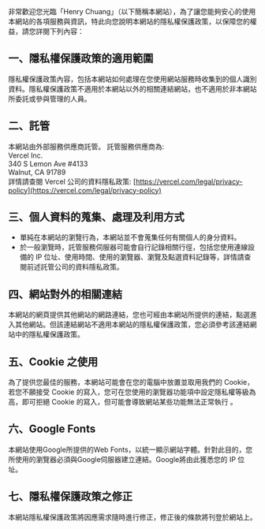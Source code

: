 非常歡迎您光臨「Henry Chuang」（以下簡稱本網站），為了讓您能夠安心的使用本網站的各項服務與資訊，特此向您說明本網站的隱私權保護政策，以保障您的權益，請您詳閱下列內容：

## 一、隱私權保護政策的適用範圍

隱私權保護政策內容，包括本網站如何處理在您使用網站服務時收集到的個人識別資料。隱私權保護政策不適用於本網站以外的相關連結網站，也不適用於非本網站所委託或參與管理的人員。

## 二、託管

本網站由外部服務供應商託管。
託管服務供應商為:       
Vercel Inc.     
340 S Lemon Ave #4133       
Walnut, CA 91789        
詳情請查閱 Vercel 公司的資料隱私政策: [https://vercel.com/legal/privacy-policy](https://vercel.com/legal/privacy-policy)

## 三、個人資料的蒐集、處理及利用方式

-   單純在本網站的瀏覽行為，本網站並不會蒐集任何有關個人的身分資料。
-   於一般瀏覽時，託管服務伺服器可能會自行記錄相關行徑，包括您使用連線設備的 IP 位址、使用時間、使用的瀏覽器、瀏覽及點選資料記錄等，詳情請查閱前述託管公司的資料隱私政策。

## 四、網站對外的相關連結

本網站的網頁提供其他網站的網路連結，您也可經由本網站所提供的連結，點選進入其他網站。但該連結網站不適用本網站的隱私權保護政策，您必須參考該連結網站中的隱私權保護政策。

## 五、Cookie 之使用

為了提供您最佳的服務，本網站可能會在您的電腦中放置並取用我們的 Cookie，若您不願接受 Cookie 的寫入，您可在您使用的瀏覽器功能項中設定隱私權等級為高，即可拒絕 Cookie 的寫入，但可能會導致網站某些功能無法正常執行 。

## 六、Google Fonts

本網站使用Google所提供的Web Fonts，以統一顯示網站字體。針對此目的，您所使用的瀏覽器必須與Google伺服器建立連結。Google將由此獲悉您的 IP 位址。

## 七、隱私權保護政策之修正

本網站隱私權保護政策將因應需求隨時進行修正，修正後的條款將刊登於網站上。
